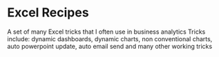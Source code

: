 # Excel Recipes
A set of many Excel tricks that I often use in business analytics
Tricks include: dynamic dashboards, dynamic charts, non conventional charts, auto powerpoint update, auto email send and many other working tricks

